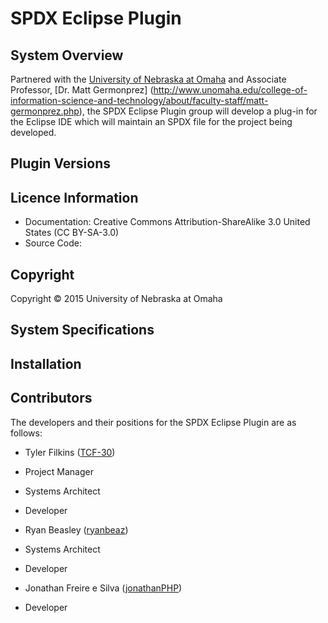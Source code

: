SPDX Eclipse Plugin
===================

System Overview
---------------

Partnered with the [University of Nebraska at Omaha](http://www.unomaha.edu/) and Associate Professor, [Dr. Matt Germonprez] (http://www.unomaha.edu/college-of-information-science-and-technology/about/faculty-staff/matt-germonprez.php), the SPDX Eclipse Plugin group will develop a plug-in for the Eclipse IDE which will maintain an SPDX file for the project being developed.  

Plugin Versions
--------------

Licence Information
-------------------
 - Documentation: Creative Commons Attribution-ShareAlike 3.0 United States (CC BY-SA-3.0)
 - Source Code: 

Copyright
---------

Copyright © 2015 University of Nebraska at Omaha

System Specifications
---------------------

Installation
------------

Contributors
------------

The developers and their positions for the SPDX Eclipse Plugin are as follows:

- Tyler Filkins ([TCF-30](https://github.com/TCF-30))
 - Project Manager
 - Systems Architect
 - Developer

- Ryan Beasley ([ryanbeaz](https://github.com/ryanbeaz)) 
 - Systems Architect
 - Developer

- Jonathan Freire e Silva ([jonathanPHP](https://github.com/jonathanPHP))
 - Developer
